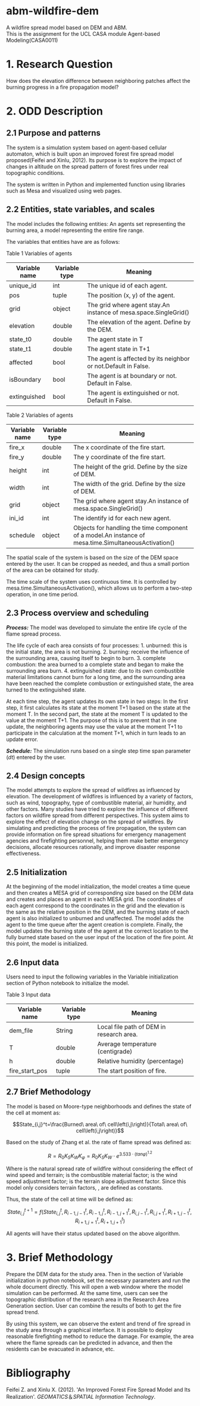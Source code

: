 # abm-wildfire-dem

A wildfire spread model based on DEM and ABM.      
This is the assignment for the UCL CASA module Agent-based Modeling(CASA0011)


# 1. Research Question

How does the elevation difference between neighboring patches affect the burning progress in a fire propagation model?

# 2. ODD Description

## 2.1 Purpose and patterns

The system is a simulation system based on agent-based cellular automaton, which is built upon an improved forest fire spread model proposed(Feifei and Xinlu, 2012). Its purpose is to explore the impact of changes in altitude on the spread pattern of forest fires under real topographic conditions.

The system is written in Python and implemented function using libraries such as Mesa and visualized using web pages.

## 2.2 Entities, state variables, and scales

The model includes the following entities: An agents set representing the burning area, a model representing the entire fire range.

The variables that entities have are as follows:

Table 1 Variables of agents

| **Variable name** | **Variable type** | **Meaning** |
| --- | --- | --- |
| unique\_id | int | The unique id of each agent. |
| pos | tuple | The position (x, y) of the agent. |
| grid | object | The grid where agent stay.An instance of mesa.space.SingleGrid() |
| elevation | double | The elevation of the agent. Define by the DEM. |
| state\_t0 | double | The agent state in T |
| state\_t1 | double | The agent state in T+1 |
| affected | bool | The agent is affected by its neighbor or not.Default in False. |
| isBoundary | bool | The agent is at boundary or not. Default in False. |
| extinguished | bool | The agent is extinguished or not. Default in False. |

Table 2 Variables of agents

| **Variable name** | **Variable type** | **Meaning** |
| --- | --- | --- |
| fire\_x | double | The x coordinate of the fire start. |
| fire\_y | double | The y coordinate of the fire start. |
| height | int | The height of the grid. Define by the size of DEM. |
| width | int | The width of the grid. Define by the size of DEM. |
| grid | object | The grid where agent stay.An instance of mesa.space.SingleGrid() |
| ini\_id | int | The identify id for each new agent. |
| schedule | object | Objects for handling the time component of a model.An instance of mesa.time.SimultaneousActivation() |

The spatial scale of the system is based on the size of the DEM space entered by the user. It can be cropped as needed, and thus a small portion of the area can be obtained for study.

The time scale of the system uses continuous time. It is controlled by mesa.time.SimultaneousActivation(), which allows us to perform a two-step operation, in one time period.

## 2.3 Process overview and scheduling

_**Process:**_ The model was developed to simulate the entire life cycle of the flame spread process.

The life cycle of each area consists of four processes: 1. unburned: this is the initial state, the area is not burning. 2. burning: receive the influence of the surrounding area, causing itself to begin to burn. 3. complete combustion: the area burned to a complete state and began to make the surrounding area burn. 4. extinguished state: due to its own combustible material limitations cannot burn for a long time, and the surrounding area have been reached the complete combustion or extinguished state, the area turned to the extinguished state.

At each time step, the agent updates its own state in two steps: In the first step, it first calculates its state at the moment T+1 based on the state at the moment T. In the second part, the state at the moment T is updated to the value at the moment T+1. The purpose of this is to prevent that in one update, the neighboring agents may use the value at the moment T+1 to participate in the calculation at the moment T+1, which in turn leads to an update error.

_**Schedule:**_ The simulation runs based on a single step time span parameter (_dt_) entered by the user.

## 2.4 Design concepts

The model attempts to explore the spread of wildfires as influenced by elevation. The development of wildfires is influenced by a variety of factors, such as wind, topography, type of combustible material, air humidity, and other factors. Many studies have tried to explore the influence of different factors on wildfire spread from different perspectives. This system aims to explore the effect of elevation change on the spread of wildfires. By simulating and predicting the process of fire propagation, the system can provide information on fire spread situations for emergency management agencies and firefighting personnel, helping them make better emergency decisions, allocate resources rationally, and improve disaster response effectiveness.

## 2.5 Initialization

At the beginning of the model initialization, the model creates a time queue and then creates a MESA grid of corresponding size based on the DEM data and creates and places an agent in each MESA grid. The coordinates of each agent correspond to the coordinates in the grid and the elevation is the same as the relative position in the DEM, and the burning state of each agent is also initialized to unburned and unaffected. The model adds the agent to the time queue after the agent creation is complete. Finally, the model updates the burning state of the agent at the correct location to the fully burned state based on the user input of the location of the fire point. At this point, the model is initialized.

## 2.6 Input data

Users need to input the following variables in the Variable initialization section of Python notebook to initialize the model.

Table 3 Input data

| **Variable name** | **Variable type** | **Meaning** |
| --- | --- | --- |
| dem\_file | String | Local file path of DEM in research area. |
| T | double | Average temperature (centigrade) |
| h | double | Relative humidity (percentage) |
| fire\_start\_pos | tuple | The start position of fire. |

## 2.7 Brief Methodology

The model is based on Moore-type neighborhoods and defines the state of the cell at moment as:

$$State_{i,j}^t=\frac{Burned\ area\ of\ cell\left(i,j\right)}{Total\ area\ of\ cell\left(i,j\right)}$$

Based on the study of Zhang et al. the rate of flame spread was defined as:

$$R=R_0K_SK_WK_\varphi=R_0K_SK_W\cdot e^{3.533\cdot\left(tan\varphi\right)^{1.2}}$$

Where is the natural spread rate of wildfire without considering the effect of wind speed and terrain; is the combustible material factor; is the wind speed adjustment factor; is the terrain slope adjustment factor. Since this model only considers terrain factors, , are defined as constants.

Thus, the state of the cell at time will be defined as:

$$State_{i,j}^{t+1}=f\left(State_{i,j}^t,R_{i-1,j-1}^t,R_{i-1,j}^t,R_{i-1,j+1}^t,R_{i,j-1}^t,R_{i,j+1}^t,R_{i+1,j-1}^t,R_{i+1,j=1}^t,R_{i+1,j+1}^t\right)$$

All agents will have their status updated based on the above algorithm.

# 3. Brief Methodology

Prepare the DEM data for the study area. Then in the section of Variable initialization in python notebook, set the necessary parameters and run the whole document directly. This will open a web window where the model simulation can be performed. At the same time, users can see the topographic distribution of the research area in the Research Area Generation section. User can combine the results of both to get the fire spread trend.     

By using this system, we can observe the extent and trend of fire spread in the study area through a graphical interface. It is possible to deploy reasonable firefighting method to reduce the damage. For example, the area where the flame spreads can be predicted in advance, and then the residents can be evacuated in advance, etc.


# Bibliography

Feifei Z. and Xinlu X. (2012). 'An Improved Forest Fire Spread Model and Its Realization'. _GEOMATICS_＆_SPATIAL Information Technology_.
